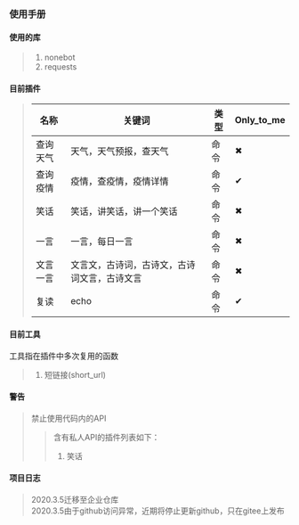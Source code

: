 ### 使用手册
#### 使用的库
>1. nonebot
>2. requests
#### 目前插件
> 名称 | 关键词 | 类型 | Only_to_me 
> -|-|- | -
>查询天气 | 天气，天气预报，查天气 | 命令 | ✖
>查询疫情 | 疫情，查疫情，疫情详情 | 命令 | ✔
>笑话 | 笑话，讲笑话，讲一个笑话 | 命令 | ✖
>一言 | 一言，每日一言 | 命令 | ✖
>文言一言 | 文言文，古诗词，古诗文，古诗词文言，古诗文言 | 命令 | ✖
>复读 | echo | 命令 | ✔
#### 目前工具
工具指在插件中多次复用的函数
>1. 短链接(short_url)
#### 警告
>禁止使用代码内的API
>>含有私人API的插件列表如下：
>>1. 笑话
#### 项目日志
> 2020.3.5迁移至企业仓库  
> 2020.3.5由于github访问异常，近期将停止更新github，只在gitee上发布  